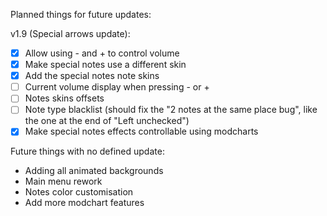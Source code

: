 Planned things for future updates:

v1.9 (Special arrows update):
- [X] Allow using - and + to control volume
- [X] Make special notes use a different skin
- [X] Add the special notes note skins
- [ ] Current volume display when pressing - or +
- [ ] Notes skins offsets
- [ ] Note type blacklist (should fix the "2 notes at the same place bug", like the one at the end of "Left unchecked")
- [X] Make special notes effects controllable using modcharts

Future things with no defined update:
  - Adding all animated backgrounds
  - Main menu rework
  - Notes color customisation
  - Add more modchart features
